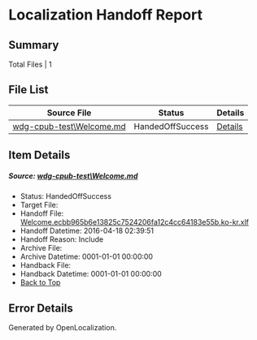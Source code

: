 # <a name='report-top'></a> Localization Handoff Report

## Summary
 Total Files | 1

## File List
 Source File | Status | Details 
 ----------- | ------ | ------- 
 [wdg-cpub-test\Welcome.md](https://github.com/OpenLocalizationOrg/wdg-cpub-test/blob/7998d743c9410c2870b8dc744347a1fcd4cab919/wdg-cpub-test/Welcome.md) | HandedOffSuccess | [Details](#8d1c438b061282117810226a0d79d450b5486a0a1750)

## Item Details
##### <a name='8d1c438b061282117810226a0d79d450b5486a0a1750'></a> Source: [wdg-cpub-test\Welcome.md](https://github.com/OpenLocalizationOrg/wdg-cpub-test/blob/7998d743c9410c2870b8dc744347a1fcd4cab919/wdg-cpub-test/Welcome.md)
* Status: HandedOffSuccess
* Target File: 
* Handoff File: [Welcome.ecbb965b6e13825c7524206fa12c4cc64183e55b.ko-kr.xlf](https://github.com/OpenLocalizationOrg/olhandoff/blob/6b6b13d7b7ced46de52e4aca5cf7bf1bb9d2e976/ol-handoff/OpenLocalizationOrg/wdg-cpub-test.ko-kr/master/Welcome.ecbb965b6e13825c7524206fa12c4cc64183e55b.ko-kr.xlf)
* Handoff Datetime: 2016-04-18 02:39:51
* Handoff Reason: Include
* Archive File: 
* Archive Datetime: 0001-01-01 00:00:00
* Handback File: 
* Handback Datetime: 0001-01-01 00:00:00
* [Back to Top](#report-top)


## Error Details

Generated by OpenLocalization.
